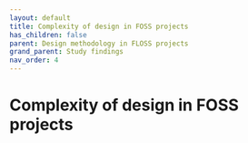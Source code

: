 ```yaml
---
layout: default
title: Complexity of design in FOSS projects
has_children: false
parent: Design methodology in FLOSS projects
grand_parent: Study findings
nav_order: 4
---
```


# Complexity of design in FOSS projects
